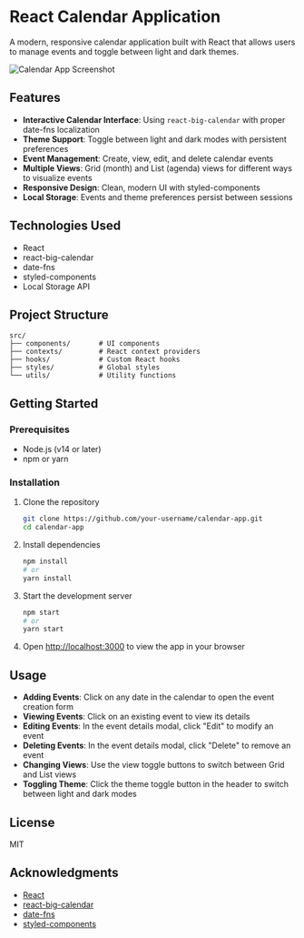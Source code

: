 # React Calendar Application

A modern, responsive calendar application built with React that allows users to manage events and toggle between light and dark themes.

![Calendar App Screenshot](https://via.placeholder.com/800x450.png?text=Calendar+App+Screenshot)

## Features

- **Interactive Calendar Interface**: Using `react-big-calendar` with proper date-fns localization
- **Theme Support**: Toggle between light and dark modes with persistent preferences
- **Event Management**: Create, view, edit, and delete calendar events
- **Multiple Views**: Grid (month) and List (agenda) views for different ways to visualize events
- **Responsive Design**: Clean, modern UI with styled-components
- **Local Storage**: Events and theme preferences persist between sessions

## Technologies Used

- React
- react-big-calendar
- date-fns
- styled-components
- Local Storage API

## Project Structure

```
src/
├── components/       # UI components
├── contexts/         # React context providers
├── hooks/            # Custom React hooks
├── styles/           # Global styles
└── utils/            # Utility functions
```

## Getting Started

### Prerequisites

- Node.js (v14 or later)
- npm or yarn

### Installation

1. Clone the repository
   ```bash
   git clone https://github.com/your-username/calendar-app.git
   cd calendar-app
   ```

2. Install dependencies
   ```bash
   npm install
   # or
   yarn install
   ```

3. Start the development server
   ```bash
   npm start
   # or
   yarn start
   ```

4. Open [http://localhost:3000](http://localhost:3000) to view the app in your browser

## Usage

- **Adding Events**: Click on any date in the calendar to open the event creation form
- **Viewing Events**: Click on an existing event to view its details
- **Editing Events**: In the event details modal, click "Edit" to modify an event
- **Deleting Events**: In the event details modal, click "Delete" to remove an event
- **Changing Views**: Use the view toggle buttons to switch between Grid and List views
- **Toggling Theme**: Click the theme toggle button in the header to switch between light and dark modes

## License

MIT

## Acknowledgments

- [React](https://reactjs.org/)
- [react-big-calendar](https://github.com/jquense/react-big-calendar)
- [date-fns](https://date-fns.org/)
- [styled-components](https://styled-components.com/)
